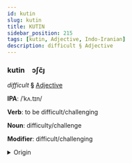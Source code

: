 ```yaml
---
id: kutin
slug: kutin
title: KUTIN
sidebar_position: 215
tags: [kutin, Adjective, Indo-Iranian]
description: difficult § Adjective
---
```


### kutin&emsp;<span kind="abugida">ɔʃc̃ȷ</span>

*difficult* **§** [Adjective](../../tags/Adjective)

**IPA**: /ˈkʌ.tɪn/

**Verb**: to be difficult/challenging

**Noun**: difficulty/challenge

**Modifier**: difficult/challenging

<details>
    <summary>Origin</summary>
    Hindi कठिन kaṭhin [kə.ʈʰɪ̃n̪]<br/>
    <em>Indo-Iranian Language Family</em>
</details>